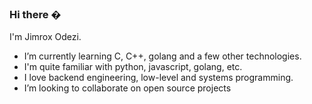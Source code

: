 ### Hi there �

I'm Jimrox Odezi.

- I’m currently learning C, C++, golang and a few other technologies.
- I'm quite familiar with python, javascript, golang, etc.
- I love backend engineering, low-level and systems programming. 
- I’m looking to collaborate on open source projects

